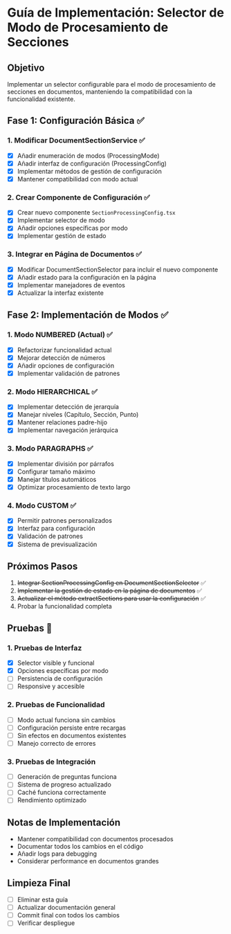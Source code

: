 # Guía de Implementación: Selector de Modo de Procesamiento de Secciones

## Objetivo
Implementar un selector configurable para el modo de procesamiento de secciones en documentos, manteniendo la compatibilidad con la funcionalidad existente.

## Fase 1: Configuración Básica ✅

### 1. Modificar DocumentSectionService ✅
- [x] Añadir enumeración de modos (ProcessingMode)
- [x] Añadir interfaz de configuración (ProcessingConfig)
- [x] Implementar métodos de gestión de configuración
- [x] Mantener compatibilidad con modo actual

### 2. Crear Componente de Configuración ✅
- [x] Crear nuevo componente `SectionProcessingConfig.tsx`
- [x] Implementar selector de modo
- [x] Añadir opciones específicas por modo
- [x] Implementar gestión de estado

### 3. Integrar en Página de Documentos ✅
- [x] Modificar DocumentSectionSelector para incluir el nuevo componente
- [x] Añadir estado para la configuración en la página
- [x] Implementar manejadores de eventos
- [x] Actualizar la interfaz existente

## Fase 2: Implementación de Modos ✅

### 1. Modo NUMBERED (Actual) ✅
- [x] Refactorizar funcionalidad actual
- [x] Mejorar detección de números
- [x] Añadir opciones de configuración
- [x] Implementar validación de patrones

### 2. Modo HIERARCHICAL ✅
- [x] Implementar detección de jerarquía
- [x] Manejar niveles (Capítulo, Sección, Punto)
- [x] Mantener relaciones padre-hijo
- [x] Implementar navegación jerárquica

### 3. Modo PARAGRAPHS ✅
- [x] Implementar división por párrafos
- [x] Configurar tamaño máximo
- [x] Manejar títulos automáticos
- [x] Optimizar procesamiento de texto largo

### 4. Modo CUSTOM ✅
- [x] Permitir patrones personalizados
- [x] Interfaz para configuración
- [x] Validación de patrones
- [x] Sistema de previsualización

## Próximos Pasos
1. ~~Integrar SectionProcessingConfig en DocumentSectionSelector~~ ✅
2. ~~Implementar la gestión de estado en la página de documentos~~ ✅
3. ~~Actualizar el método extractSections para usar la configuración~~ ✅
4. Probar la funcionalidad completa

## Pruebas 🔄

### 1. Pruebas de Interfaz
- [x] Selector visible y funcional
- [x] Opciones específicas por modo
- [ ] Persistencia de configuración
- [ ] Responsive y accesible

### 2. Pruebas de Funcionalidad
- [ ] Modo actual funciona sin cambios
- [ ] Configuración persiste entre recargas
- [ ] Sin efectos en documentos existentes
- [ ] Manejo correcto de errores

### 3. Pruebas de Integración
- [ ] Generación de preguntas funciona
- [ ] Sistema de progreso actualizado
- [ ] Caché funciona correctamente
- [ ] Rendimiento optimizado

## Notas de Implementación
- Mantener compatibilidad con documentos procesados
- Documentar todos los cambios en el código
- Añadir logs para debugging
- Considerar performance en documentos grandes

## Limpieza Final
- [ ] Eliminar esta guía
- [ ] Actualizar documentación general
- [ ] Commit final con todos los cambios
- [ ] Verificar despliegue